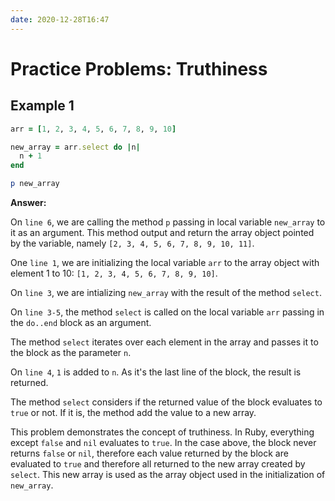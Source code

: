 ```yaml
---
date: 2020-12-28T16:47
---
```


# Practice Problems: Truthiness

## Example 1

```ruby
arr = [1, 2, 3, 4, 5, 6, 7, 8, 9, 10]

new_array = arr.select do |n| 
  n + 1
end

p new_array
```

**Answer:**

On `line 6`, we are calling the method `p` passing in local variable `new_array`
to it as an argument. This method output and return the array object pointed by the
variable, namely `[2, 3, 4, 5, 6, 7, 8, 9, 10, 11]`.

One `line 1`, we are initializing the local variable `arr` to the array object
with element 1 to 10: `[1, 2, 3, 4, 5, 6, 7, 8, 9, 10]`.

On `line 3`, we are intializing `new_array` with the result of the method
`select`.

On `line 3-5`, the method `select` is called on the local variable `arr` passing in the
`do..end` block as an argument.

The method `select` iterates over each element in the array and passes it to
the block as the parameter `n`.

On `line 4`, `1` is added to `n`. As it's the last line of the block, the result
is returned.

The method `select` considers if the returned value of the block evaluates to
`true` or not. If it is, the method add the value to a new array.

This problem demonstrates the concept of truthiness. In Ruby, everything except
`false` and `nil` evaluates to `true`. In the case above, the block never
returns `false` or `nil`, therefore each value returned by the block are
evaluated to `true` and therefore all returned to the new array created by
`select`. This new array is used as the array object used in the initialization
of `new_array`.

